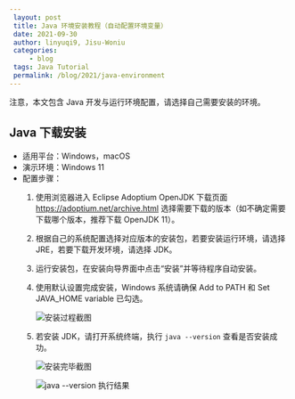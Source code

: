 ```yaml
---
 layout: post
 title: Java 环境安装教程（自动配置环境变量）
 date: 2021-09-30
 author: linyuqi9, Jisu-Woniu
 categories:
     - blog
 tags: Java Tutorial
 permalink: /blog/2021/java-environment
---
```


注意，本文包含 Java 开发与运行环境配置，请选择自己需要安装的环境。

<!--more-->

## Java 下载安装

- 适用平台：Windows，macOS
- 演示环境：Windows 11
- 配置步骤：
  1. 使用浏览器进入 Eclipse Adoptium OpenJDK 下载页面 <https://adoptium.net/archive.html> 选择需要下载的版本（如不确定需要下载哪个版本，推荐下载 OpenJDK 11）。
  1. 根据自己的系统配置选择对应版本的安装包，若要安装运行环境，请选择 JRE，若要下载开发环境，请选择 JDK。
  1. 运行安装包，在安装向导界面中点击“安装”并等待程序自动安装。
  1. 使用默认设置完成安装，Windows 系统请确保 Add to PATH 和 Set JAVA_HOME variable 已勾选。
  
     ![安装过程截图](/info/assets/img/blog/java-environment/java-installation.png)
  1. 若安装 JDK，请打开系统终端，执行 `java --version` 查看是否安装成功。

     ![安装完毕截图](/info/assets/img/blog/java-environment/java-installation-completed.png)

     ![java --version 执行结果](/info/assets/img/blog/java-environment/java-version.png)
